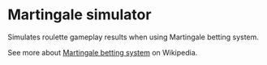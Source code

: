 # Martingale simulator
Simulates roulette gameplay results when using Martingale betting system.

See more about [Martingale betting system][id] on Wikipedia.

[id]: <http://en.wikipedia.org/wiki/Martingale_(betting_system)>